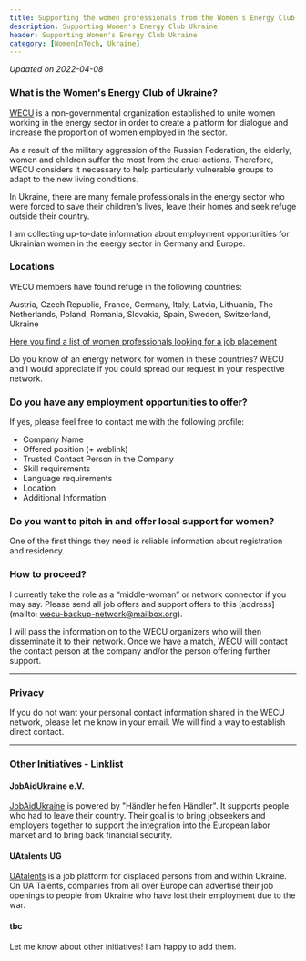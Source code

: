 ```yaml
---
title: Supporting the women professionals from the Women's Energy Club Ukraine 
description: Supporting Women's Energy Club Ukraine
header: Supporting Women's Energy Club Ukraine
category: [WomenInTech, Ukraine] 
---
```


_Updated on 2022-04-08_

### What is the Women's Energy Club of Ukraine?
[WECU](http://www.wecu.com.ua/en/) is a non-governmental organization established to unite women working in the energy sector in order to create a platform for dialogue and increase the proportion of women employed in the sector.

As a result of the military aggression of the Russian Federation, the elderly, women and children suffer the most from the cruel actions. Therefore, WECU considers it necessary to help particularly vulnerable groups to adapt to the new living conditions.

In Ukraine, there are many female professionals in the energy sector who were forced to save their children's lives, leave their homes and seek refuge outside their country. 

I am collecting up-to-date information about employment opportunities for Ukrainian women in the energy sector in Germany and Europe. 

### Locations
WECU members have found refuge in the following countries:

Austria, Czech Republic, France, Germany, Italy, Latvia, Lithuania, The Netherlands, Poland, Romania, Slovakia, Spain, Sweden, Switzerland, Ukraine 

[Here you find a list of women professionals looking for a job placement](https://docs.google.com/spreadsheets/d/1sIX-FphUY94Wd7rJeY0DXj1J1yqyFgld0V1xg6jHqz4/edit?usp=sharing)

Do you know of an energy network for women in these countries? WECU and I would appreciate if you could spread our request in your respective network. 

### Do you have any employment opportunities to offer?  
If yes, please feel free to contact me with the following profile:

- Company Name
- Offered position (+ weblink)
- Trusted Contact Person in the Company
- Skill requirements
- Language requirements
- Location
- Additional Information

### Do you want to pitch in and offer local support for women? 
One of the first things they need is reliable information about registration and residency. 

### How to proceed?
I currently take the role as a “middle-woman” or network connector if you may say. Please send all job offers and support offers to this [address](mailto:
wecu-backup-network@mailbox.org).


I will pass the information on to the WECU organizers who will then disseminate it to their network. Once we have a match, WECU will contact the contact person at the company and/or the person offering further support.

---

### Privacy
If you do not want your personal contact information shared in the WECU network, please let me know in your email. We will find a way to establish direct contact.

---
### Other Initiatives - Linklist

#### JobAidUkraine e.V.
[JobAidUkraine](https://www.jobaidukraine.com/uk) is powered by "Händler helfen Händler". It supports people who had to leave their country. Their goal is to bring jobseekers and employers together to support the integration into the European labor market and to bring back financial security.

#### UAtalents UG
[UAtalents](https://www.uatalents.com/about) is a job platform for displaced persons from and within Ukraine. On UA Talents, companies from all over Europe can advertise their job openings to people from Ukraine who have lost their employment due to the war.

#### tbc
Let me know about other initiatives! I am happy to add them.
